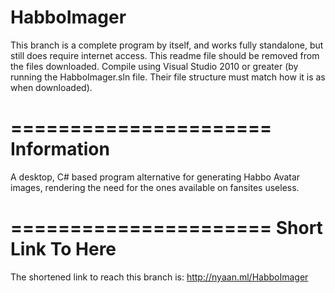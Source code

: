 HabboImager
======================
This branch is a complete program by itself, and works fully standalone, but still does require internet access.
This readme file should be removed from the files downloaded.
Compile using Visual Studio 2010 or greater (by running the HabboImager.sln file. Their file structure must match how it is as when downloaded).

======================
Information
======================
A desktop, C# based program alternative for generating Habbo Avatar images, rendering the need for the ones available on fansites useless.

======================
Short Link To Here
======================
The shortened link to reach this branch is: http://nyaan.ml/HabboImager
